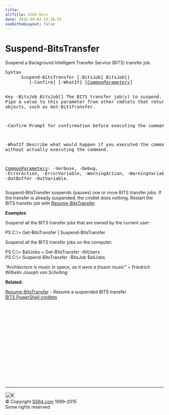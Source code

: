 ```yaml
---
title:
altTitle: SS64 Docs
date: 2016-09-04 19:26:55
useGithubLayout: false
---
```

<!-- #BeginLibraryItem "/Library/head_ps.lbi" --><!-- #EndLibraryItem --><h1>Suspend-BitsTransfer</h1> 
<p>Suspend a Background Intelligent Transfer Service (BITS) transfer job.</p>
<pre>Syntax
      Suspend-BitsTransfer [-BitsJob] <i>BitsJob</i>[]
         [-Confirm] [-WhatIf] [<a href="common.html"><i>CommonParameters</i></a>]

Key
   -BitsJob <i>BitsJob</i>[]
       The BITS transfer job(s) to suspend.
       Pipe a value to this parameter from other cmdlets that return BitsJob objects, such as Get-BitsTransfer.

   -Confirm
       Prompt for confirmation before executing the command.

   -WhatIf
       Describe what would happen if you executed the command, without actually executing the command.

   <a href="common.html">CommonParameters</a>:
       -Verbose, -Debug, -ErrorAction, -ErrorVariable, -WarningAction, -WarningVariable,
       -OutBuffer -OutVariable.</pre>
<p>Suspend-BitsTransfer  suspends (pauses) one or more BITS transfer jobs. If the transfer is already suspended, the cmdlet does nothing. Restart the BITS transfer job with <a href="resume-bitstransfer.html">Resume-BitsTransfer</a>.</p>
<p><b>Examples</b></p>
<p>Suspend all the BITS transfer jobs that are owned by the current user:</p>
<p><span class="code">PS C:\&gt; Get-BitsTransfer | Suspend-BitsTransfer</span></p>
<p>Suspend all the BITS transfer jobs on the computer:</p>
<p><span class="code">PS C:\&gt; $allJobs = Get-BitsTransfer -AllUsers<br>
PS C:\&gt; Suspend-BitsTransfer -BitsJob $allJobs</span></p>
<p class="quote"><i>“Architecture is music in space, as it were a frozen music” ~ Friedrich Wilhelm Joseph von Schelling</i></p>
<p><b>Related:</b></p>
<p><a href="resume-bitstransfer.html">Resume-BitsTransfer</a> - Resume a suspended BITS transfer<br>
<a href="bits.html">BITS PowerShell cmdlets</a></p><!-- #BeginLibraryItem "/Library/foot_ps.lbi" --><p>
<!-- PowerShell300 -->
<ins class="adsbygoogle" style="display:inline-block;width:300px;height:250px" data-ad-client="ca-pub-6140977852749469" data-ad-slot="6253539900"></ins>
<script>
(adsbygoogle = window.adsbygoogle || []).push({});
</script></p>
<hr>
<div id="bl" class="footer"><a href="suspend-bitstransfer.html#"><img src="../images/top.png" width="30" height="22" alt="Back to the Top"></a></div>
<div id="br" class="footer, tagline">© Copyright <a href="../index.html">SS64.com</a> 1999-2015<br>
Some rights reserved</div><!-- #EndLibraryItem -->

